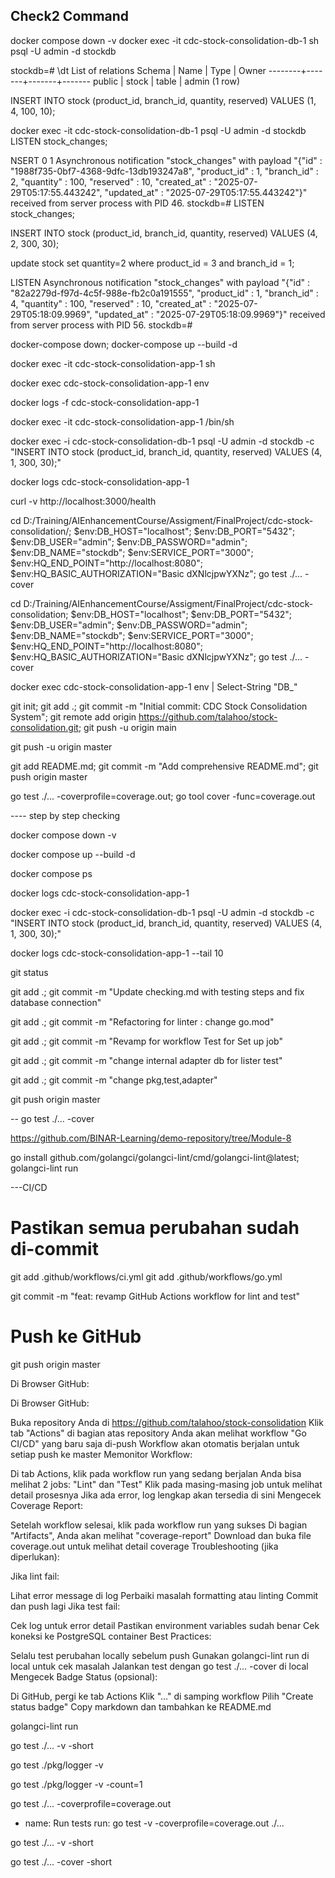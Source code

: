 ## Check2 Command
docker compose down -v
docker exec -it cdc-stock-consolidation-db-1 sh
psql -U admin -d stockdb


stockdb=# \dt
       List of relations
 Schema | Name  | Type  | Owner
--------+-------+-------+-------
 public | stock | table | admin
(1 row)

 INSERT INTO stock (product_id, branch_id, quantity, reserved) VALUES (1, 4, 100, 10);

 docker exec -it cdc-stock-consolidation-db-1 psql -U admin -d stockdb
LISTEN stock_changes;

NSERT 0 1
Asynchronous notification "stock_changes" with payload "{"id" : "1988f735-0bf7-4368-9dfc-13db193247a8", "product_id" : 1, "branch_id" : 2, "quantity" : 100, "reserved" : 10, "created_at" : "2025-07-29T05:17:55.443242", "updated_at" : "2025-07-29T05:17:55.443242"}" received from server process with PID 46.
stockdb=#  LISTEN stock_changes;

INSERT INTO stock (product_id, branch_id, quantity, reserved) VALUES (4, 2, 300, 30);

update stock
set quantity=2
where product_id = 3 and branch_id = 1;

LISTEN
Asynchronous notification "stock_changes" with payload "{"id" : "82a2279d-f97d-4c5f-988e-fb2c0a191555", "product_id" : 1, "branch_id" : 4, "quantity" : 100, "reserved" : 10, "created_at" : "2025-07-29T05:18:09.9969", "updated_at" : "2025-07-29T05:18:09.9969"}" received from server process with PID 56.
stockdb=#

docker-compose down; docker-compose up --build -d

docker exec -it   cdc-stock-consolidation-app-1 sh

docker exec cdc-stock-consolidation-app-1 env

docker logs -f cdc-stock-consolidation-app-1

docker exec -it cdc-stock-consolidation-app-1 /bin/sh


docker exec -i cdc-stock-consolidation-db-1 psql -U admin -d stockdb -c "INSERT INTO stock (product_id, branch_id, quantity, reserved) VALUES (4, 1, 300, 30);"

docker logs cdc-stock-consolidation-app-1

curl -v http://localhost:3000/health


cd D:/Training/AIEnhancementCourse/Assigment/FinalProject/cdc-stock-consolidation/; $env:DB_HOST="localhost"; $env:DB_PORT="5432"; $env:DB_USER="admin"; $env:DB_PASSWORD="admin"; $env:DB_NAME="stockdb"; $env:SERVICE_PORT="3000"; $env:HQ_END_POINT="http://localhost:8080"; $env:HQ_BASIC_AUTHORIZATION="Basic dXNlcjpwYXNz"; go test ./... -cover

cd D:/Training/AIEnhancementCourse/Assigment/FinalProject/cdc-stock-consolidation; $env:DB_HOST="localhost"; $env:DB_PORT="5432"; $env:DB_USER="admin"; $env:DB_PASSWORD="admin"; $env:DB_NAME="stockdb"; $env:SERVICE_PORT="3000"; $env:HQ_END_POINT="http://localhost:8080"; $env:HQ_BASIC_AUTHORIZATION="Basic dXNlcjpwYXNz"; go test ./... -cover

docker exec cdc-stock-consolidation-app-1 env | Select-String "DB_"


git init; git add .; git commit -m "Initial commit: CDC Stock Consolidation System"; git remote add origin https://github.com/talahoo/stock-consolidation.git; git push -u origin main

git push -u origin master

git add README.md; git commit -m "Add comprehensive README.md"; git push origin master

go test ./... -coverprofile=coverage.out; go tool cover -func=coverage.out


---- step by step checking

docker compose down -v

docker compose up --build -d

docker compose ps

docker logs cdc-stock-consolidation-app-1


docker exec -i cdc-stock-consolidation-db-1 psql -U admin -d stockdb -c "INSERT INTO stock (product_id, branch_id, quantity, reserved) VALUES (4, 1, 300, 30);"



docker logs cdc-stock-consolidation-app-1 --tail 10

git status

git add .; git commit -m "Update checking.md with testing steps and fix database connection"

git add .; git commit -m "Refactoring for linter : change go.mod"

git add .; git commit -m "Revamp for workflow Test for Set up job"

git add .; git commit -m "change internal adapter db for lister test"

git add .; git commit -m "change pkg,test,adapter"



git push origin master

--
go test ./... -cover

https://github.com/BINAR-Learning/demo-repository/tree/Module-8

go install github.com/golangci/golangci-lint/cmd/golangci-lint@latest; golangci-lint run


---CI/CD

# Pastikan semua perubahan sudah di-commit
git add .github/workflows/ci.yml
git add .github/workflows/go.yml

git commit -m "feat: revamp GitHub Actions workflow for lint and test"

# Push ke GitHub
git push origin master

Di Browser GitHub:

Di Browser GitHub:

Buka repository Anda di https://github.com/talahoo/stock-consolidation
Klik tab "Actions" di bagian atas repository
Anda akan melihat workflow "Go CI/CD" yang baru saja di-push
Workflow akan otomatis berjalan untuk setiap push ke master
Memonitor Workflow:

Di tab Actions, klik pada workflow run yang sedang berjalan
Anda bisa melihat 2 jobs: "Lint" dan "Test"
Klik pada masing-masing job untuk melihat detail prosesnya
Jika ada error, log lengkap akan tersedia di sini
Mengecek Coverage Report:

Setelah workflow selesai, klik pada workflow run yang sukses
Di bagian "Artifacts", Anda akan melihat "coverage-report"
Download dan buka file coverage.out untuk melihat detail coverage
Troubleshooting (jika diperlukan):

Jika lint fail:

Lihat error message di log
Perbaiki masalah formatting atau linting
Commit dan push lagi
Jika test fail:

Cek log untuk error detail
Pastikan environment variables sudah benar
Cek koneksi ke PostgreSQL container
Best Practices:

Selalu test perubahan locally sebelum push
Gunakan golangci-lint run di local untuk cek masalah
Jalankan test dengan go test ./... -cover di local
Mengecek Badge Status (opsional):

Di GitHub, pergi ke tab Actions
Klik "..." di samping workflow
Pilih "Create status badge"
Copy markdown dan tambahkan ke README.md

golangci-lint run

go test ./... -v -short

go test ./pkg/logger -v

go test ./pkg/logger -v -count=1

go test ./... -coverprofile=coverage.out

 - name: Run tests
      run: go test -v -coverprofile=coverage.out ./...

go test ./... -v -short

go test ./... -cover -short